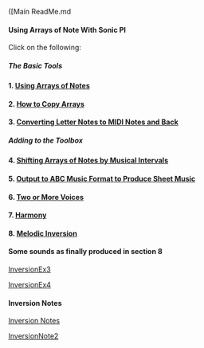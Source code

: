 ([Main ReadMe.md
#### Using Arrays of Note With Sonic PI

Click on the following:

##### The Basic Tools

#### 1. [Using Arrays of Notes]( https://github.com/ClearMemory041063/SonicPiNoteArrays/tree/master/NotesInDataArrays )

#### 2. [How to Copy Arrays]( https://github.com/ClearMemory041063/SonicPiNoteArrays/tree/master/CopyingArrays)

#### 3. [Converting Letter Notes to MIDI Notes and Back](https://github.com/ClearMemory041063/SonicPiNoteArrays/tree/master/NoteConversion )

##### Adding to the Toolbox

#### 4. [Shifting Arrays of Notes by Musical Intervals](https://github.com/ClearMemory041063/SonicPiNoteArrays/tree/master/Shifting )

#### 5. [Output to ABC Music Format to Produce Sheet Music]( https://github.com/ClearMemory041063/SonicPiNoteArrays/tree/master/ABCformat) 

#### 6. [Two or More Voices]( https://github.com/ClearMemory041063/SonicPiNoteArrays/tree/master/TwoOrMoreVoices)

#### 7. [Harmony]( https://github.com/ClearMemory041063/SonicPiNoteArrays/tree/master/Harmony)

#### 8. [Melodic Inversion](https://github.com/ClearMemory041063/SonicPiNoteArrays/tree/master/MelodicInversion)

#### Some sounds as finally produced in section 8


[InversionEx3]( https://drive.google.com/open?id=0BxMOEsGLzwfeYW44UzhTaGNOcU0)


[InversionEx4]( https://drive.google.com/open?id=0BxMOEsGLzwfeMVdlOFNLbEZhMzQ)

#### Inversion Notes 

[Inversion Notes](https://github.com/ClearMemory041063/SonicPiNoteArrays/tree/master/InversionNotes)
 
[InversionNote2]( https://soundcloud.com/joe-mc-749436341/inversion-note-2)




